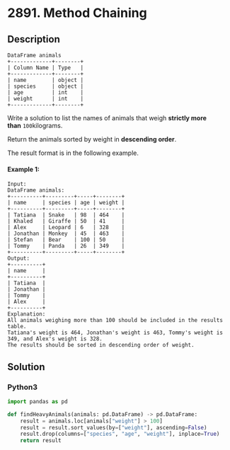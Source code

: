 # 2891. Method Chaining


## Description
```
DataFrame animals
+-------------+--------+
| Column Name | Type   |
+-------------+--------+
| name        | object |
| species     | object |
| age         | int    |
| weight      | int    |
+-------------+--------+
```

Write a solution to list the names of animals that weigh **strictly more than** `100`kilograms.

Return the animals sorted by weight in **descending order**.

The result format is in the following example.

#### Example 1:
```
Input: 
DataFrame animals:
+----------+---------+-----+--------+
| name     | species | age | weight |
+----------+---------+-----+--------+
| Tatiana  | Snake   | 98  | 464    |
| Khaled   | Giraffe | 50  | 41     |
| Alex     | Leopard | 6   | 328    |
| Jonathan | Monkey  | 45  | 463    |
| Stefan   | Bear    | 100 | 50     |
| Tommy    | Panda   | 26  | 349    |
+----------+---------+-----+--------+
Output: 
+----------+
| name     |
+----------+
| Tatiana  |
| Jonathan |
| Tommy    |
| Alex     |
+----------+
Explanation: 
All animals weighing more than 100 should be included in the results table.
Tatiana's weight is 464, Jonathan's weight is 463, Tommy's weight is 349, and Alex's weight is 328.
The results should be sorted in descending order of weight.
```


## Solution

### Python3
```python
import pandas as pd

def findHeavyAnimals(animals: pd.DataFrame) -> pd.DataFrame:
    result = animals.loc[animals["weight"] > 100]
    result = result.sort_values(by=["weight"], ascending=False)
    result.drop(columns=["species", "age", "weight"], inplace=True)
    return result
```
